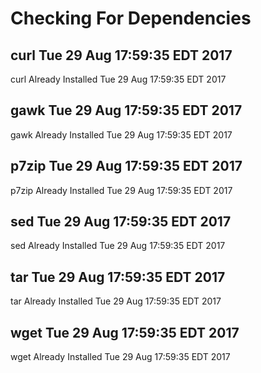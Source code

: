 # Checking For Dependencies

## curl Tue 29 Aug 17:59:35 EDT 2017
curl Already Installed Tue 29 Aug 17:59:35 EDT 2017
## gawk Tue 29 Aug 17:59:35 EDT 2017
gawk Already Installed Tue 29 Aug 17:59:35 EDT 2017
## p7zip Tue 29 Aug 17:59:35 EDT 2017
p7zip Already Installed Tue 29 Aug 17:59:35 EDT 2017
## sed Tue 29 Aug 17:59:35 EDT 2017
sed Already Installed Tue 29 Aug 17:59:35 EDT 2017
## tar Tue 29 Aug 17:59:35 EDT 2017
tar Already Installed Tue 29 Aug 17:59:35 EDT 2017
## wget Tue 29 Aug 17:59:35 EDT 2017
wget Already Installed Tue 29 Aug 17:59:35 EDT 2017
